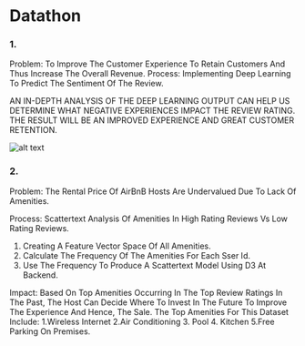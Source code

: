 # Datathon

### 1.
Problem: To Improve The Customer Experience To Retain Customers And Thus Increase The Overall Revenue.
Process: Implementing Deep Learning To Predict The Sentiment Of The Review.

AN IN-DEPTH ANALYSIS OF THE DEEP LEARNING OUTPUT CAN HELP US DETERMINE WHAT NEGATIVE EXPERIENCES IMPACT THE REVIEW RATING.
THE RESULT WILL BE AN IMPROVED EXPERIENCE AND GREAT CUSTOMER RETENTION.

![alt text](https://github.com/shettyprithvi/Datathon/blob/master/scattertext.PNG)


### 2. 
Problem: The Rental Price Of AirBnB Hosts Are Undervalued Due To Lack Of Amenities.

Process: Scattertext Analysis Of Amenities In High Rating Reviews Vs Low Rating Reviews. 
1. Creating A Feature Vector Space Of All Amenities. 
2. Calculate The Frequency Of The Amenities For Each Sser Id. 
3. Use The Frequency To Produce A Scattertext Model Using D3 At Backend.



Impact: Based On Top Amenities Occurring In The Top Review Ratings In The Past, The Host Can Decide Where To Invest In The Future To Improve The Experience And Hence, The Sale.
The Top Amenities For This Dataset Include: 
1.Wireless Internet 2.Air Conditioning 3. Pool 4. Kitchen 5.Free Parking On Premises. 


